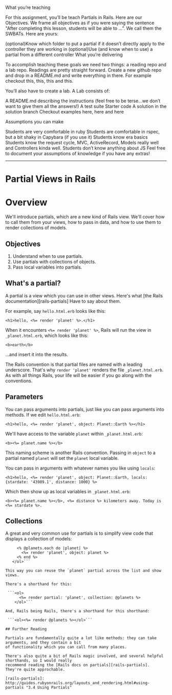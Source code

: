 
What you’re teaching

For this assignment, you’ll be teach Partials in Rails. Here are our Objectives. We frame all objectives as if you were saying the sentence "After completing this lesson, students will be able to …”. We call them the SWBATs. Here are yours:

(optional)Know which folder to put a partial if it doesn’t directly apply to the controller they are working in
(optional)Use (and know when to use) a partial from a different controller
What you’re delivering

To accomplish teaching these goals we need two things: a reading repo and a lab repo. Readings are pretty straight forward. Create a new github repo and drop in a README.md and write everything in there. For example checkout this, this, this and this.

You’ll also have to create a lab. A Lab consists of:

A README.md describing the instructions (feel free to be terse…we don’t want to give them all the answers!)
A test suite
Starter code
A solution in the solution branch
Checkout examples here, here and here

Assumptions you can make

Students are very comfortable in ruby
Students are comfortable in rspec, but a bit shaky in Capybara (if you use it)
Students know era basics
Students know the request cycle, MVC, ActiveRecord, Models really well and Controllers kinda well.
Students don’t know anything about JS
Feel free to document your assumptions of knowledge if you have any extras!



---


# Partial Views in Rails

# Overview

We'll introduce partials, which are a new kind of Rails view. We'll cover how to call
them from your views, how to pass in data, and how to use them to render collections
of models.

## Objectives

1. Understand when to use partials.
2. Use partials with collections of objects.
3. Pass local variables into partials.

## What's a partial?

A partial is a view which you can use in other views. Here's what
[the Rails documentation][rails-partials] Have to say
about them.

For example, say `hello.html.erb` looks like this:

   ```<h1>hello, <%= render 'planet' %>.</h1>```

When it encounters `<%= render 'planet' %>`, Rails will run the view in `_planet.html.erb`,
which looks like this:

```<b>earth</b>```

...and insert it into the results.

The Rails convention is that partial files are named with a leading underscore. That's why `render 'planet'`
renders the file `_planet.html.erb`. As with all things Rails, your life will be easier if you go along with the
conventions.

## Parameters

You can pass arguments into partials, just like you can pass arguments into methods.
If we edit `hello.html.erb`:

   ```<h1>hello, <%= render 'planet', object: Planet::Earth %></h1>```

We'll have access to the variable `planet` within `_planet.html.erb`:

   ```<b><%= planet.name %></b>```

This naming scheme is another Rails convention. Passing in `object` to a partial named `planet` will
set the `planet` local variable.

You can pass in arguments with whatever names you like using `locals`:

  ```<h1>hello, <%= render 'planet', object: Planet::Earth, locals: {stardate: '43989.1', distance: 1000} %>```

Which then show up as local variables in `_planet.html.erb`:

  ```<b><%= planet.name %></b>, <%= distance %> kilometers away. Today is <%= stardate %>.```

## Collections

A great and very common use for partials is to simplify view code that displays a collection
of models:

  ```<ol>
       <% @planets.each do |planet| %>
         <%= render 'planet', object: planet %>
       <% end %>
     </ol>```

This way you can reuse the `planet` partial across the list and show views.

There's a shorthand for this:

   ```<ol>
        <%= render partial: 'planet', collection: @planets %>
      </ol>```

And, Rails being Rails, there's a shorthand for this shorthand:

   ```<ol><%= render @planets %></ol>```

## Further Reading

Partials are fundamentally quite a lot like methods: they can take arguments, and they contain a bit
of functionality which you can call from many places.

There's also quite a bit of Rails magic involved, and several helpful shorthands, so I would really
recommend reading the [Rails docs on partials][rails-partials]. They're quite approchable.

[rails-partials]: http://guides.rubyonrails.org/layouts_and_rendering.html#using-partials "3.4 Using Partials"
